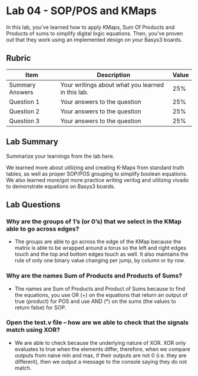 # Lab 04 - SOP/POS and KMaps

In this lab, you’ve learned how to apply KMaps, Sum Of Products and Products of
sums to simplify digital logic equations. Then, you’ve proven out that they work
using an implemented design on your Basys3 boards.

## Rubric

| Item | Description | Value |
| ---- | ----------- | ----- |
| Summary Answers | Your writings about what you learned in this lab. | 25% |
| Question 1 | Your answers to the question | 25% |
| Question 2 | Your answers to the question | 25% |
| Question 3 | Your answers to the question | 25% |

## Lab Summary

Summarize your learnings from the lab here.

We learned more about utilizing and creating K-Maps from standard truth tables, as well as proper SOP/POS grouping to simplify boolean equations.
We also learned more/got more practice writing verilog and utilizing vivado to demonstrate equations on Basys3 boards.  

## Lab Questions

### Why are the groups of 1’s (or 0’s) that we select in the KMap able to go across edges?
  * The groups are able to go across the edge of the KMap because the matrix is able to be wrapped around a torus so the left and right edges touch and the top and bottom edges touch as well. It also maintains the rule of only one binary value changing per jump, by column or by row.

### Why are the names Sum of Products and Products of Sums?
  * The names are Sum of Products and Product of Sums because to find the equations, you use OR (+) on the equations that return an output of true (product) for POS and use AND (*) on the sums (the values to return false) for SOP.


### Open the test.v file – how are we able to check that the signals match using XOR?
 * We are able to check because the underlying nature of XOR. XOR only evaluates to true when the elements differ, therefore, when we compare outputs from naive min and max, if their outputs are not 0 (i.e. they are different), then we output a message to the console saying they do not match.

